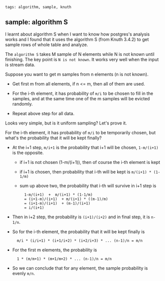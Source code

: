 ```metadata
tags: algorithm, sample, knuth
```

## sample: algorithm S

I learnt about algorithm S when I want to know how postgres's analysis works and I
 found that it uses the algorithm S (from Knuth 3.4.2) to get sample rows of whole
 table and analyze.

The `algorithm S` takes M sample of N elements while N is not known until finishing.
The key point is `N is not known`. It works very well when the input is stream data.

Suppose you want to get m samples from n elements (n is not known).

- Get first m from all elements, if n <= m, then all of them are used.

- For the i-th element, it has probability of `m/i` to be chosen to fill in the
 samples, and at the same time one of the m samples will be evicted randomly.

- Repeat above step for all data.

Looks very simple, but is it uniform sampling? Let's prove it.

For the i-th element, it has probability of `m/i` to be temporarily chosen, but what's
 the probability that it will be kept finally?

- At the i+1 step, `m/i+1` is the probability that i+1 will be chosen, `1-m/(i+1)` is
 the opposite.

    + if i+1 is not chosen (1-m/(i+1)), then of course the i-th element is kept
    + if i+1 is chosen, then probability that i-th will be kept is `m/(i+1) * (1-1/m)`
    + sum up above two, the probability that i-th will survive in i+1 step is

            1-m/(i+1)  +  m/(i+1) * (1-1/m)
            = (i+1-m)/(i+1)  + m/(i+1) * ((m-1)/m)
            = (i+1-m)/(i+1)  + (m-1)/(i+1)
            = i/(i+1)

- Then in i+2 step, the probability is `(i+1)/(i+2)` and in final step, it is `n-1/n`.

- So for the i-th element, the probability that it will be kept finally is

        m/i * (i/i+1) * (i+1/i+2) * (i+2/i+3) * ... (n-1)/n = m/n

- For the first m elements, the probability is

        1 * (m/m+1) * (m+1/m+2) * ... (n-1)/n = m/n

- So we can conclude that for any element, the sample probability is evenly `m/n`.




